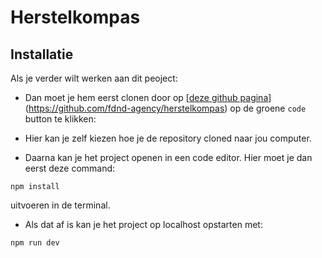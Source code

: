 # Herstelkompas


## Installatie
<!-- Bij Instalatie staat hoe een andere developer aan jouw repo kan werken -->
Als je verder wilt werken aan dit peoject:
- Dan moet je hem eerst clonen door op [[deze github pagina](https://github.com/DivaniNL/your-tribe-for-life-squad-page)](https://github.com/fdnd-agency/herstelkompas) op de groene `code` button te klikken:

- Hier kan je zelf kiezen hoe je de repository cloned naar jou computer.

- Daarna kan je het project openen in een code editor.
Hier moet je dan eerst deze command:
```
npm install
```
uitvoeren in de terminal.

- Als dat af is kan je het project op localhost opstarten met:
```
npm run dev
```

